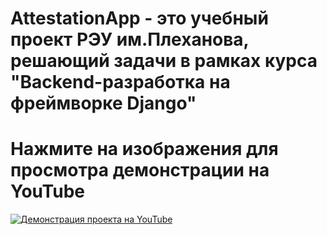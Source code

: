 # AttestationApp - это учебный проект РЭУ им.Плеханова, решающий задачи в рамках курса "Backend-разработка на фреймворке Django"

# Нажмите на изображения для просмотра демонстрации на YouTube

[![Демонстрация проекта на YouTube](https://img.youtube.com/vi/DH1wI1VXWMs/0.jpg)](https://www.youtube.com/watch?v=DH1wI1VXWMs)
